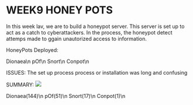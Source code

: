 # WEEK9 HONEY POTS

In this week lav, we are to build a honeypot server. This server is set up to act as a catch to cyberattackers. In the process, the honeypot detect attemps made to ggain unautorized access to information.

HoneyPots Deployed:

Dionaea\n
pOf\n
Snort\n
Conpot\n

ISSUES:
The set up process process or installation was long and confusing

SUMMARY:
![](./Question_1.gif)

Dionaea(144)\n
pOf(51)\n
Snort(17)\n
Conpot(1)\n


